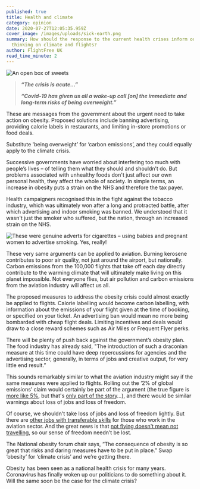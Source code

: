 ```yaml
---
published: true
title: Health and climate
category: opinion
date: 2020-07-27T12:05:35.959Z
cover_image: /images/uploads/sick-earth.png
summary: How should the response to the current health crises inform our
  thinking on climate and flights?
author: FlightFree UK
read_time_minute: 2
---
```

![An open box of sweets](/images/uploads/box-of-sweets.jpg)

> ***“The crisis is acute…”***
>
> ***“Covid-19 has given us all a wake-up call \[on] the immediate and long-term risks of being overweight.”***

These are messages from the government about the urgent need to take action on obesity. Proposed solutions include banning advertising, providing calorie labels in restaurants, and limiting in-store promotions or food deals.

Substitute 'being overweight’ for ‘carbon emissions’, and they could equally apply to the climate crisis.

Successive governments have worried about interfering too much with people’s lives – of telling them what they should and shouldn’t do. But problems associated with unhealthy foods don't just affect our own personal health, they affect the whole of society. In simple terms, an increase in obesity puts a strain on the NHS and therefore the tax payer.

Health campaigners recognised this in the fight against the tobacco industry, which was ultimately won after a long and protracted battle, after which advertising and indoor smoking was banned. We understood that it wasn't just the smoker who suffered, but the nation, through an increased strain on the NHS. 

![These were genuine adverts for cigarettes – using babies and pregnant women to advertise smoking. Yes, really!](/images/uploads/13-smoking-ads.jpg "These were genuine adverts for cigarettes – using babies and pregnant women to advertise smoking. Yes, really!")

These very same arguments can be applied to aviation. Burning kerosene contributes to poor air quality, not just around the airport, but nationally. Carbon emissions from the 100,000 flights that take off each day directly contribute to the warming climate that will ultimately make living on this planet impossible. Not everyone flies, but air pollution and carbon emissions from the aviation industry will affect us all.

The proposed measures to address the obesity crisis could almost exactly be applied to flights. Calorie labelling would become carbon labelling, with information about the emissions of your flight given at the time of booking, or specified on your ticket. An advertising ban would mean no more being bombarded with cheap flight deals. Limiting incentives and deals would draw to a close reward schemes such as Air Miles or Frequent Flyer perks.

There will be plenty of push back against the government’s obesity plan. The food industry has already said, "The introduction of such a draconian measure at this time could have deep repercussions for agencies and the advertising sector, generally, in terms of jobs and creative output, for very little end result.”

This sounds remarkably similar to what the aviation industry might say if the same measures were applied to flights. Rolling out the ‘2% of global emissions’ claim would certainly be part of the argument (the true figure is [more like 5%](https://www.transportenvironment.org/what-we-do/flying-and-climate-change), but that's [only part of the story](https://flightfree.co.uk/post/is-the-rising-social-stigma-around-flying-misplaced/)…), and there would be similar warnings about loss of jobs and loss of freedom.

Of course, we shouldn't take loss of jobs and loss of freedom lightly. But there are [other jobs with transferable skills](https://www.techbriefs.com/component/content/article/tb/pub/features/articles/8602) for those who work in the aviation sector. And the great news is that [not flying doesn't mean not travelling](https://flightfree.co.uk/blog/categories/travel/), so our sense of freedom needn’t be lost.

The National obesity forum chair says, “The consequence of obesity is so great that risks and daring measures have to be put in place.” Swap ‘obesity’ for ‘climate crisis’ and we’re getting there.

Obesity has been seen as a national health crisis for many years. Coronavirus has finally woken up our politicians to do something about it. Will the same soon be the case for the climate crisis?
